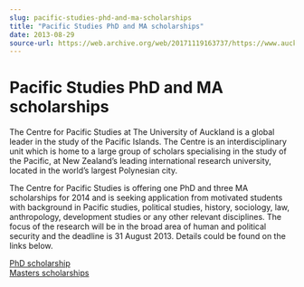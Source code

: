 ```yaml
---
slug: pacific-studies-phd-and-ma-scholarships
title: "Pacific Studies PhD and MA scholarships"
date: 2013-08-29
source-url: https://web.archive.org/web/20171119163737/https://www.auckland.ac.nz/en/about/news-events-and-notices/notices/notices-2013/2013/08/29/Pacific-Studies-PhD-and-MA-scholarships.html
---
```

Pacific Studies PhD and MA scholarships
=======================================

The Centre for Pacific Studies at The University of Auckland is a global leader in the study of the Pacific Islands. The Centre is an interdisciplinary unit which is home to a large group of scholars specialising in the study of the Pacific, at New Zealand’s leading international research university, located in the world’s largest Polynesian city.  
  
The Centre for Pacific Studies is offering one PhD and three MA scholarships for 2014 and is seeking application from motivated students with background in Pacific studies, political studies, history, sociology, law, anthropology, development studies or any other relevant disciplines. The focus of the research will be in the broad area of human and political security and the deadline is 31 August 2013. Details could be found on the links below.  
  
[PhD scholarship](https://www.auckland.ac.nz/en/for/current-students/cs-scholarships-and-awards/cs-search-for-scholarships-and-awards.html?form=details&detailCode=500703)  
[Masters scholarships](https://www.auckland.ac.nz/en/for/current-students/cs-scholarships-and-awards/cs-search-for-scholarships-and-awards.html?form=details&detailCode=500705)